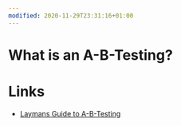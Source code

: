 ```yaml
---
modified: 2020-11-29T23:31:16+01:00
---
```


# What is an A-B-Testing?

# Links
- [Laymans Guide to A-B-Testing](https://algobeans.com/2017/07/19/laymans-guide-to-ab-testing/)